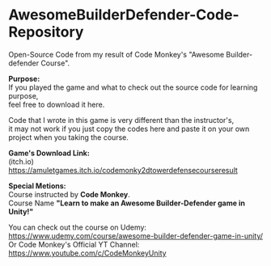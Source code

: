 # AwesomeBuilderDefender-Code-Repository
Open-Source Code from my result of Code Monkey's "Awesome Builder-defender Course".

**Purpose:** <br />
If you played the game and what to check out the source code for learning purpose, <br />
feel free to download it here. <br />

Code that I wrote in this game is very different than the instructor's, <br />
it may not work if you just copy the codes here and paste it on your own project when you taking the course. <br />

**Game's Download Link:** <br />
(itch.io) https://amuletgames.itch.io/codemonky2dtowerdefensecourseresult

**Special Metions:**  <br />
Course instructed by **Code Monkey**. <br />
Course Name **"Learn to make an Awesome Builder-Defender game in Unity!"** <br />

You can check out the course on Udemy: https://www.udemy.com/course/awesome-builder-defender-game-in-unity/ <br />
Or Code Monkey's Official YT Channel: https://www.youtube.com/c/CodeMonkeyUnity <br />

